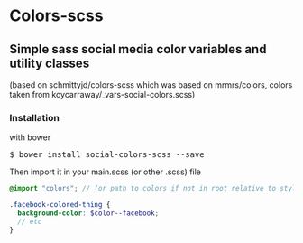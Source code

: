 Colors-scss
===========

## Simple sass social media color variables and utility classes
(based on schmittyjd/colors-scss which was based on mrmrs/colors, colors taken from koycarraway/_vars-social-colors.scss)

### Installation
with bower
<pre>$ bower install social-colors-scss --save</pre>

Then import it in your main.scss (or other .scss) file
```scss
@import "colors"; // (or path to colors if not in root relative to stylesheet)

.facebook-colored-thing {
  background-color: $color--facebook;
  // etc
}
```
